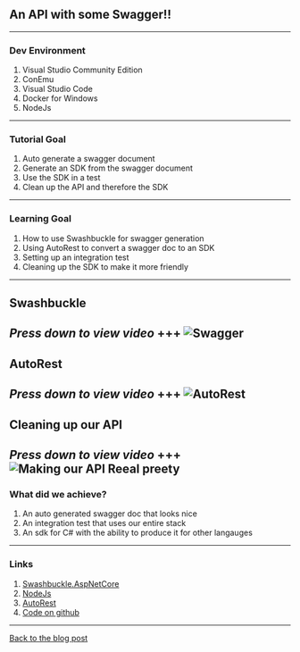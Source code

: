 ## An API with some Swagger!!
---
### Dev Environment


1. Visual Studio Community Edition
1. ConEmu
1. Visual Studio Code
1. Docker for Windows
1. NodeJs
---
### Tutorial Goal


1. Auto generate a swagger document
1. Generate an SDK from the swagger document
1. Use the SDK in a test
1. Clean up the API and therefore the SDK 
---
### Learning Goal


1. How to use Swashbuckle for swagger generation
1. Using AutoRest to convert a swagger doc to an SDK
1. Setting up an integration test
1. Cleaning up the SDK to make it more friendly
---
## Swashbuckle


*Press down to view video*
+++
![Swagger](https://www.youtube.com/embed/qzlIx5zwljA)
---
## AutoRest

*Press down to view video*
+++
![AutoRest](https://www.youtube.com/embed/EIDeiRe2p0w)
---
## Cleaning up our API


*Press down to view video*
+++
![Making our API Reeal preety](https://www.youtube.com/embed/duHOh0jqM6o)
---
### What did we achieve?


1. An auto generated swagger doc that looks nice
1. An integration test that uses our entire stack
1. An sdk for C# with the ability to produce it for other langauges
---
### Links


1. [Swashbuckle.AspNetCore](https://github.com/domaindrivendev/Swashbuckle.AspNetCore)
1. [NodeJs](https://nodejs.org/)
1. [AutoRest](https://github.com/Azure/autorest)
1. [Code on github](https://github.com/Drawaes/CodePersuit/tree/Tutorial3)
---
[Back to the blog post](https://cetus.io/tim/ASPNET-CORE-WebApi-Getting-Started/)
